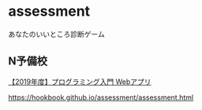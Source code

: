 # assessment
あなたのいいところ診断ゲーム

## N予備校
[【2019年度】プログラミング入門 Webアプリ](https://www.nnn.ed.nico/courses/497/chapters)

https://hookbook.github.io/assessment/assessment.html
